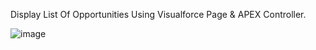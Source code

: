 Display List Of Opportunities Using Visualforce Page & APEX Controller.

![image](https://user-images.githubusercontent.com/88401843/128402590-6f817932-dbdd-4066-b7c5-f7b2b14bb309.png)
